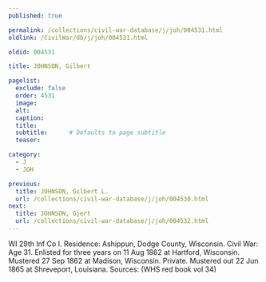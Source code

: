 ```yaml
---
published: true

permalink: /collections/civil-war-database/j/joh/004531.html
oldlink: /CivilWar/db/j/joh/004531.html

oldid: 004531

title: JOHNSON, Gilbert

pagelist:
  exclude: false
  order: 4531
  image: 
  alt:
  caption:
  title:
  subtitle:      # Defaults to page subtitle
  teaser:

category: 
  - J 
  - JOH

previous:
  title: JOHNSON, Gilbert L.
  url: /collections/civil-war-database/j/joh/004530.html  
next:
  title: JOHNSON, Gjert
  url: /collections/civil-war-database/j/joh/004532.html   
---
```

WI 29th Inf Co I. Residence: Ashippun, Dodge County, Wisconsin. Civil War: Age 31. Enlisted for three years on 11 Aug 1862 at Hartford, Wisconsin. Mustered 27 Sep 1862 at Madison, Wisconsin. Private. Mustered out 22 Jun 1865 at Shreveport, Louisiana. Sources: (WHS red book vol 34)